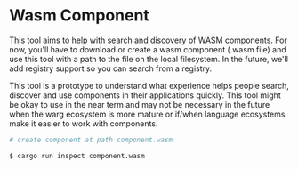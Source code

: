 # Wasm Component

This tool aims to help with search and discovery of WASM components. For now, you'll have to download or create a wasm component (.wasm file) and use this tool with a path to the file on the local filesystem. In the future, we'll add registry support so you can search from a registry.

This tool is a prototype to understand what experience helps people search, discover and use components in their applications quickly. This tool might be okay to use in the near term and may not be necessary in the future when the warg ecosystem is more mature or if/when language ecosystems make it easier to work with components.

```bash
# create component at path component.wasm

$ cargo run inspect component.wasm
```
